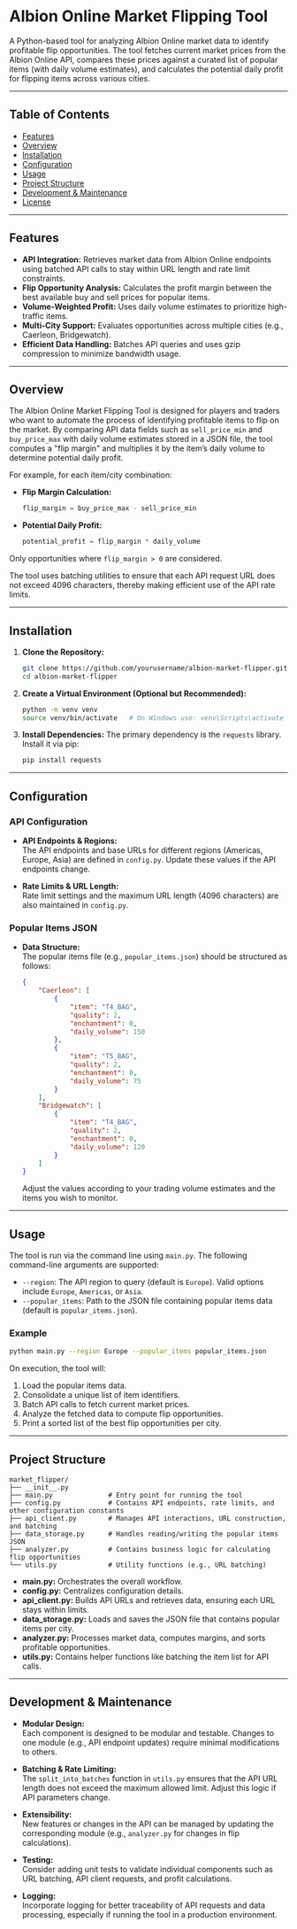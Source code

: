 
# Albion Online Market Flipping Tool

A Python-based tool for analyzing Albion Online market data to identify profitable flip opportunities. The tool fetches current market prices from the Albion Online API, compares these prices against a curated list of popular items (with daily volume estimates), and calculates the potential daily profit for flipping items across various cities.

---

## Table of Contents

- [Features](#features)
- [Overview](#overview)
- [Installation](#installation)
- [Configuration](#configuration)
- [Usage](#usage)
- [Project Structure](#project-structure)
- [Development & Maintenance](#development--maintenance)
- [License](#license)

---

## Features

- **API Integration:** Retrieves market data from Albion Online endpoints using batched API calls to stay within URL length and rate limit constraints.
- **Flip Opportunity Analysis:** Calculates the profit margin between the best available buy and sell prices for popular items.
- **Volume-Weighted Profit:** Uses daily volume estimates to prioritize high-traffic items.
- **Multi-City Support:** Evaluates opportunities across multiple cities (e.g., Caerleon, Bridgewatch).
- **Efficient Data Handling:** Batches API queries and uses gzip compression to minimize bandwidth usage.

---

## Overview

The Albion Online Market Flipping Tool is designed for players and traders who want to automate the process of identifying profitable items to flip on the market. By comparing API data fields such as `sell_price_min` and `buy_price_max` with daily volume estimates stored in a JSON file, the tool computes a "flip margin" and multiplies it by the item’s daily volume to determine potential daily profit.

For example, for each item/city combination:
- **Flip Margin Calculation:**
  ```python
  flip_margin = buy_price_max - sell_price_min
  ```
- **Potential Daily Profit:**
  ```python
  potential_profit = flip_margin * daily_volume
  ```
Only opportunities where `flip_margin > 0` are considered.

The tool uses batching utilities to ensure that each API request URL does not exceed 4096 characters, thereby making efficient use of the API rate limits.

---

## Installation

1. **Clone the Repository:**
   ```bash
   git clone https://github.com/yourusername/albion-market-flipper.git
   cd albion-market-flipper
   ```

2. **Create a Virtual Environment (Optional but Recommended):**
   ```bash
   python -m venv venv
   source venv/bin/activate   # On Windows use: venv\Scripts\activate
   ```

3. **Install Dependencies:**
   The primary dependency is the `requests` library. Install it via pip:
   ```bash
   pip install requests
   ```

---

## Configuration

### API Configuration

- **API Endpoints & Regions:**  
  The API endpoints and base URLs for different regions (Americas, Europe, Asia) are defined in `config.py`. Update these values if the API endpoints change.

- **Rate Limits & URL Length:**  
  Rate limit settings and the maximum URL length (4096 characters) are also maintained in `config.py`.

### Popular Items JSON

- **Data Structure:**  
  The popular items file (e.g., `popular_items.json`) should be structured as follows:
  ```json
  {
      "Caerleon": [
          {
              "item": "T4_BAG",
              "quality": 2,
              "enchantment": 0,
              "daily_volume": 150
          },
          {
              "item": "T5_BAG",
              "quality": 2,
              "enchantment": 0,
              "daily_volume": 75
          }
      ],
      "Bridgewatch": [
          {
              "item": "T4_BAG",
              "quality": 2,
              "enchantment": 0,
              "daily_volume": 120
          }
      ]
  }
  ```
  Adjust the values according to your trading volume estimates and the items you wish to monitor.

---

## Usage

The tool is run via the command line using `main.py`. The following command-line arguments are supported:

- `--region`: The API region to query (default is `Europe`). Valid options include `Europe`, `Americas`, or `Asia`.
- `--popular_items`: Path to the JSON file containing popular items data (default is `popular_items.json`).

### Example

```bash
python main.py --region Europe --popular_items popular_items.json
```

On execution, the tool will:
1. Load the popular items data.
2. Consolidate a unique list of item identifiers.
3. Batch API calls to fetch current market prices.
4. Analyze the fetched data to compute flip opportunities.
5. Print a sorted list of the best flip opportunities per city.

---

## Project Structure

```
market_flipper/
├── __init__.py
├── main.py              # Entry point for running the tool
├── config.py            # Contains API endpoints, rate limits, and other configuration constants
├── api_client.py        # Manages API interactions, URL construction, and batching
├── data_storage.py      # Handles reading/writing the popular items JSON
├── analyzer.py          # Contains business logic for calculating flip opportunities
└── utils.py             # Utility functions (e.g., URL batching)
```

- **main.py:** Orchestrates the overall workflow.
- **config.py:** Centralizes configuration details.
- **api_client.py:** Builds API URLs and retrieves data, ensuring each URL stays within limits.
- **data_storage.py:** Loads and saves the JSON file that contains popular items per city.
- **analyzer.py:** Processes market data, computes margins, and sorts profitable opportunities.
- **utils.py:** Contains helper functions like batching the item list for API calls.

---

## Development & Maintenance

- **Modular Design:**  
  Each component is designed to be modular and testable. Changes to one module (e.g., API endpoint updates) require minimal modifications to others.

- **Batching & Rate Limiting:**  
  The `split_into_batches` function in `utils.py` ensures that the API URL length does not exceed the maximum allowed limit. Adjust this logic if API parameters change.

- **Extensibility:**  
  New features or changes in the API can be managed by updating the corresponding module (e.g., `analyzer.py` for changes in flip calculations).

- **Testing:**  
  Consider adding unit tests to validate individual components such as URL batching, API client requests, and profit calculations.

- **Logging:**  
  Incorporate logging for better traceability of API requests and data processing, especially if running the tool in a production environment.


